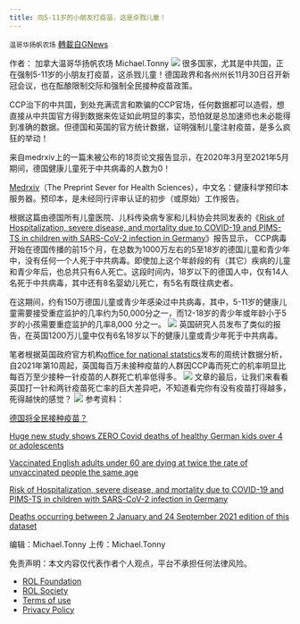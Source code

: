 ```yaml
---
title: 向5-11岁的小朋友打疫苗，这是杀戮儿童！
---
```

`温哥华扬帆农场` [轉載自GNews](https://gnews.org/zh-hans/1720255/)

作者： 加拿大温哥华扬帆农场 Michael.Tonny
![](https://assets.gnews.org/wp-content/uploads/2021/11/michael-3-1.jpg)
很多国家，尤其是中共国，正在强制5-11岁的小朋友打疫苗，这杀戮儿童！德国政界和各州州长11月30日召开新冠会议，也在酝酿限制交际和强制全民接种疫苗政策。

CCP治下的中共国，到处充满谎言和欺骗的CCP官场，任何数据都可以造假，想直接从中共国官方得到数据来佐证如此明显的事实，恐怕就是总加速师也未必能得到准确的数据。但德国和英国的官方统计数据，证明强制儿童注射疫苗，是多么疯狂的举动！

来自medrxiv上的一篇未被公布的18页论文报告显示，在2020年3月至2021年5月期间，德国健康儿童死于中共病毒的人数为0！

[Medrxiv](https://www.medrxiv.org/)（The Preprint Sever for Health Sciences），中文名：健康科学预印本服务器。预印本，是未经同行评审认证的初步（或原始）工作报告。

根据这篇由德国所有儿童医院、儿科传染病专家和儿科协会共同发表的《[Risk of Hospitalization, severe disease, and mortality due to COVID-19 and PIMS-TS in children with SARS-CoV-2 infection in Germany](https://www.medrxiv.org/content/10.1101/2021.11.30.21267048v1.full.pdf)》报告显示， CCP病毒开始在德国传播的前15个月，在总数为1000万左右的5至18岁的德国儿童和青少年中，没有任何一个人死于中共病毒。即使加上这个年龄段的有（其它）疾病的儿童和青少年后，也总共只有6人死亡。这段时间内，18岁以下的德国人中，仅有14人名死于中共病毒，其中还有8名婴幼儿死亡，有5名有既往病史者。

在这期间，约有150万德国儿童或青少年感染过中共病毒，其中，5-11岁的健康儿童需要接受重症监护的几率约为50,000分之一，而12-18岁的青少年或年龄小于5岁的小孩需要重症监护的几率8,000 分之一。
![](https://assets.gnews.org/wp-content/uploads/2021/12/2021.11.30.21267048v1-scaled.jpg)
英国研究人员发布了类似的报告，在英国1200万儿童中仅有6名18岁以下的健康儿童或青少年死于中共病毒。

笔者根据英国政府官方机构[office for national statstics](https://www.ons.gov.uk/)发布的周统计数据分析，自2021年第10周起，英国每百万未接种疫苗的人群因CCP毒而死亡的机率明显比每百万至少接种一针疫苗的人群死亡机率低得多。
![](https://assets.gnews.org/wp-content/uploads/2021/12/Weekly-age-standardised-mortality-rates.jpg)
文章的最后，让我们来看看英国打一针和两针疫苗死亡率的巨大差异吧，不知道看完你有没有疫苗打得越多，死得越快的感觉？
![](https://assets.gnews.org/wp-content/uploads/2021/12/Weekly-age-standardised-mortality-rates2.jpg)
参考资料：

[德国将全民接种疫苗？](https://www.rfi.fr/cn/%E6%AC%A7%E6%B4%B2/20211130-%E5%BE%B7%E5%9B%BD%E5%B0%86%E5%85%A8%E6%B0%91%E6%8E%A5%E7%A7%8D%E7%96%AB%E8%8B%97)

[Huge new study shows ZERO Covid deaths of healthy German kids over 4 or adolescents](https://alexberenson.substack.com/p/huge-new-study-shows-zero-covid-deaths)

[Vaccinated English adults under 60 are dying at twice the rate of unvaccinated people the same age](https://alexberenson.substack.com/p/vaccinated-english-adults-under-60)

[Risk of Hospitalization, severe disease, and mortality due to COVID-19 and PIMS-TS in children with SARS-CoV-2 infection in Germany](https://www.medrxiv.org/content/10.1101/2021.11.30.21267048v1.full.pdf)

[Deaths occurring between 2 January and 24 September 2021 edition of this dataset](https://www.ons.gov.uk/file?uri=%2fpeoplepopulationandcommunity%2fbirthsdeathsandmarriages%2fdeaths%2fdatasets%2fdeathsbyvaccinationstatusengland%2fdeathsoccurringbetween2januaryand24september2021/datasetfinalcorrected3.xlsx)

编辑：Michael.Tonny 上传：Michael.Tonny

 

免责声明：本文内容仅代表作者个人观点，平台不承担任何法律风险。

- [ROL Foundation](https://rolfoundation.org/)
- [ROL Society](https://rolsociety.org/)
- [Terms of use](https://gnews.org/terms-of-use-3/)
- [Privacy Policy](https://gnews.org/privacy-policy/)
